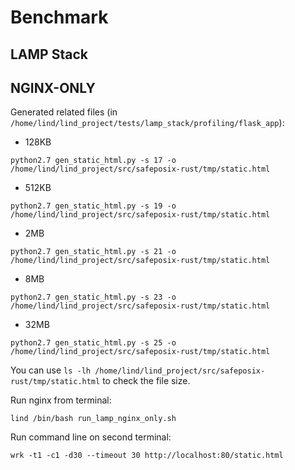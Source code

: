 # Benchmark

## LAMP Stack

## NGINX-ONLY

Generated related files (in `/home/lind/lind_project/tests/lamp_stack/profiling/flask_app`):

- 128KB

```
python2.7 gen_static_html.py -s 17 -o /home/lind/lind_project/src/safeposix-rust/tmp/static.html
```

- 512KB

```
python2.7 gen_static_html.py -s 19 -o /home/lind/lind_project/src/safeposix-rust/tmp/static.html
```

- 2MB

```
python2.7 gen_static_html.py -s 21 -o /home/lind/lind_project/src/safeposix-rust/tmp/static.html
```

- 8MB

```
python2.7 gen_static_html.py -s 23 -o /home/lind/lind_project/src/safeposix-rust/tmp/static.html
```

- 32MB

```
python2.7 gen_static_html.py -s 25 -o /home/lind/lind_project/src/safeposix-rust/tmp/static.html
```

You can use `ls -lh /home/lind/lind_project/src/safeposix-rust/tmp/static.html` to check the file size.

Run nginx from terminal:

```
lind /bin/bash run_lamp_nginx_only.sh
```

Run command line on second terminal:

```
wrk -t1 -c1 -d30 --timeout 30 http://localhost:80/static.html
```

